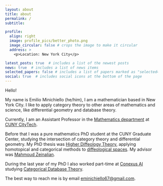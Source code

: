 ```yaml
---
layout: about
title: about
permalink: /
subtitle:

profile:
  align: right
  image: profile_pics/better_photo.png
  image_circular: false # crops the image to make it circular
  address: >
    <p>Location: New York City</p>

latest_posts: true  # includes a list of the newest posts
news: true  # includes a list of news items
selected_papers: false # includes a list of papers marked as "selected={true}"
social: true  # includes social icons at the bottom of the page
---
```


Hello!

My name is Emilio Minichiello (he/him), I am a mathematician based in New York City. I like to apply category theory to other areas of mathematics and science, like differential geometry and database theory.

Currently, I am an Assistant Professor in the [Mathematics department](https://www.citytech.cuny.edu/mathematics/#) at [CUNY CityTech](https://www.citytech.cuny.edu/). 

Before that I was a pure mathematics PhD student at the CUNY Graduate Center, studying the intersection of category theory and differential geometry. My PhD thesis was [Higher Diffeology Theory](https://academicworks.cuny.edu/gc_etds/5759/), applying homotopical and categorical methods to [diffeological spaces](https://math.huji.ac.il/~piz/documents/AITD.pdf). My advisor was [Mahmoud Zeinalian](https://www.zeinalian.com/). 

During the last year of my PhD I also worked part-time at [Conexus AI](https://conexus.com/) studying [Categorical Database Theory](https://www.categoricaldata.net/).

The best way to reach me is by email [eminichiello67@gmail.com](mailto:eminichiello67@gmail.com).
